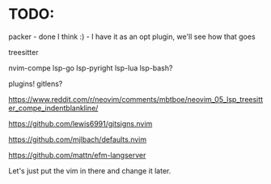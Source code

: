 # TODO:

packer - done I think :) - I have it as an opt plugin, we'll see how that goes

treesitter

nvim-compe
lsp-go
lsp-pyright
lsp-lua
lsp-bash?

plugins!
gitlens?

https://www.reddit.com/r/neovim/comments/mbtboe/neovim_05_lsp_treesitter_compe_indentblankline/

https://github.com/lewis6991/gitsigns.nvim

https://github.com/mjlbach/defaults.nvim

https://github.com/mattn/efm-langserver

Let's just put the vim in there and change it later.

